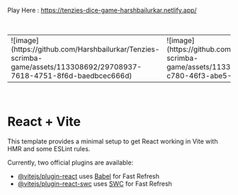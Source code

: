 Play Here : https://tenzies-dice-game-harshbailurkar.netlify.app/

<br>
<table>
  <tr>
    <td>![image](https://github.com/Harshbailurkar/Tenzies-scrimba-game/assets/113308692/29708937-7618-4751-8f6d-baedbcec666d)</td>
    <td>![image](https://github.com/Harshbailurkar/Tenzies-scrimba-game/assets/113308692/1930941c-c780-46f3-abe5-26595d714e5f)</td>
  </tr>
</table>

<br>







# React + Vite

This template provides a minimal setup to get React working in Vite with HMR and some ESLint rules.

Currently, two official plugins are available:

- [@vitejs/plugin-react](https://github.com/vitejs/vite-plugin-react/blob/main/packages/plugin-react/README.md) uses [Babel](https://babeljs.io/) for Fast Refresh
- [@vitejs/plugin-react-swc](https://github.com/vitejs/vite-plugin-react-swc) uses [SWC](https://swc.rs/) for Fast Refresh
